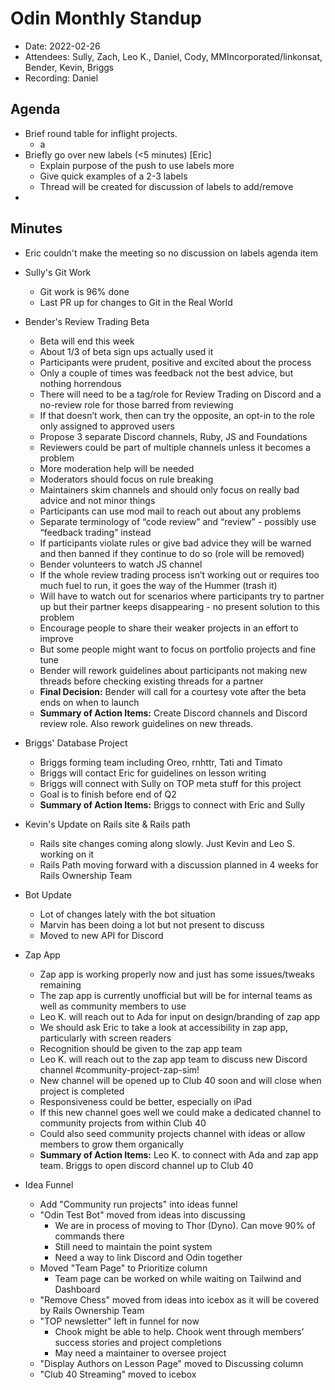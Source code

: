 
# Odin Monthly Standup 

* Date: 2022-02-26
* Attendees: Sully, Zach, Leo K., Daniel, Cody, MMIncorporated/linkonsat, Bender, Kevin, Briggs
* Recording: Daniel

## Agenda

- Brief round table for inflight projects.
    - a
- Briefly go over new labels (<5 minutes) [Eric]
    - Explain purpose of the push to use labels more
    - Give quick examples of a 2-3 labels
    - Thread will be created for discussion of labels to add/remove
- 

## Minutes

- Eric couldn't make the meeting so no discussion on labels agenda item

- Sully's Git Work
    - Git work is 96% done
    - Last PR up for changes to Git in the Real World

- Bender's Review Trading Beta
    - Beta will end this week
    - About 1/3 of beta sign ups actually used it
    - Participants were prudent, positive and excited about the process
    - Only a couple of times was feedback not the best advice, but nothing horrendous
    - There will need to be a tag/role for Review Trading on Discord and a no-review role for those barred from reviewing
    - If that doesn’t work, then can try the opposite, an opt-in to the role only assigned to approved users
    - Propose 3 separate Discord channels, Ruby, JS and Foundations
    - Reviewers could be part of multiple channels unless it becomes a problem
    - More moderation help will be needed
    - Moderators should focus on rule breaking
    - Maintainers skim channels and should only focus on really bad advice and not minor things
    - Participants can use mod mail to reach out about any problems
    - Separate terminology of “code review” and “review” - possibly use “feedback trading” instead
    - If participants violate rules or give bad advice they will be warned and then banned if they continue to do so (role will be removed)
    - Bender volunteers to watch JS channel
    - If the whole review trading process isn’t working out or requires too much fuel to run, it goes the way of the Hummer (trash it)
    - Will have to watch out for scenarios where participants try to partner up but their partner keeps disappearing - no present solution to this problem
    - Encourage people to share their weaker projects in an effort to improve
    - But some people might want to focus on portfolio projects and fine tune
    - Bender will rework guidelines about participants not making new threads before checking existing threads for a partner
    - **Final Decision:** Bender will call for a courtesy vote after the beta ends on when to launch
    - **Summary of Action Items:** Create Discord channels and Discord review role. Also rework guidelines on new threads.

- Briggs' Database Project
    - Briggs forming team including Oreo, rnhttr, Tati and Timato
    - Briggs will contact Eric for guidelines on lesson writing
    - Briggs will connect with Sully on TOP meta stuff for this project
    - Goal is to finish before end of Q2
    - **Summary of Action Items:** Briggs to connect with Eric and Sully

- Kevin's Update on Rails site & Rails path
    - Rails site changes coming along slowly. Just Kevin and Leo S. working on it
    - Rails Path moving forward with a discussion planned in 4 weeks for Rails Ownership Team

- Bot Update
    - Lot of changes lately with the bot situation
    - Marvin has been doing a lot but not present to discuss
    - Moved to new API for Discord

- Zap App
    - Zap app is working properly now and just has some issues/tweaks remaining
    - The zap app is currently unofficial but will be for internal teams as well as community members to use
    - Leo K. will reach out to Ada for input on design/branding of zap app
    - We should ask Eric to take a look at accessibility in zap app, particularly with screen readers
    - Recognition should be given to the zap app team
    - Leo K. will reach out to the zap app team to discuss new Discord channel #community-project-zap-sim! 
    - New channel will be opened up to Club 40 soon and will close when project is completed
    - Responsiveness could be better, especially on iPad
    - If this new channel goes well we could make a dedicated channel to community projects from within Club 40
    - Could also seed community projects channel with ideas or allow members to grow them organically
    - **Summary of Action Items:** Leo K. to connect with Ada and zap app team. Briggs to open discord channel up to Club 40

- Idea Funnel
     - Add "Community run projects" into ideas funnel     
     - "Odin Test Bot" moved from ideas into discussing
       - We are in process of moving to Thor (Dyno). Can move 90% of commands there
       - Still need to maintain the point system
       - Need a way to link Discord and Odin together
     - Moved "Team Page" to Prioritize column
       - Team page can be worked on while waiting on Tailwind and Dashboard
     - "Remove Chess" moved from ideas into icebox as it will be covered by Rails Ownership Team
     - "TOP newsletter" left in funnel for now
       - Chook might be able to help. Chook went through members’ success stories and project completions
       - May need a maintainer to oversee project
     - "Display Authors on Lesson Page" moved to Discussing column
     - "Club 40 Streaming" moved to icebox

